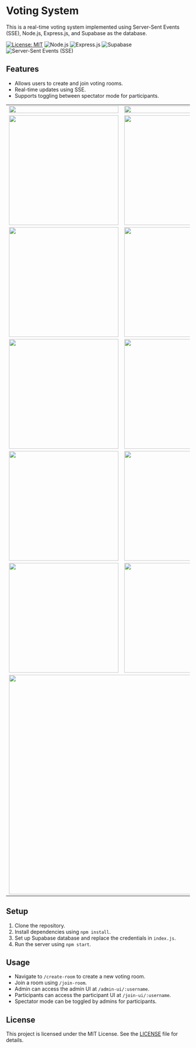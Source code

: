 # Voting System

This is a real-time voting system implemented using Server-Sent Events (SSE), Node.js, Express.js, and Supabase as the database.

[![License: MIT](https://img.shields.io/badge/License-MIT-yellow.svg)](https://opensource.org/licenses/MIT)
![Node.js](https://img.shields.io/badge/Node.js-v14.17.0-green)
![Express.js](https://img.shields.io/badge/Express.js-v4.17.1-lightgrey)
![Supabase](https://img.shields.io/badge/Supabase-v1.0.0-blue)
![Server-Sent Events (SSE)](https://img.shields.io/badge/SSE-Real--time-red)

## Features

- Allows users to create and join voting rooms.
- Real-time updates using SSE.
- Supports toggling between spectator mode for participants.




<table>
  <tr>
    <td><img src="https://github.com/Nilupa-Illangarathna/ChatterBlast-SSE-Driven-Realtime-Collaborative-Connector-System/assets/95247831/2b577a18-4bed-496a-aa06-9389e85fdc93.jpg" width="100%"></td>
    <td><img src="https://github.com/Nilupa-Illangarathna/ChatterBlast-SSE-Driven-Realtime-Collaborative-Connector-System/assets/95247831/f672be63-3c1b-47ca-bcaf-7a33e2171e1f.jpg" width="100%"></td>
  </tr>
  <tr>
    <td><img src="https://github.com/Nilupa-Illangarathna/ChatterBlast-SSE-Driven-Realtime-Collaborative-Connector-System/assets/95247831/be3ad2b1-3beb-460e-a878-ee8a4a14e2d3.jpg" width=300></td>
    <td><img src="https://github.com/Nilupa-Illangarathna/ChatterBlast-SSE-Driven-Realtime-Collaborative-Connector-System/assets/95247831/ad3f685e-c13e-41ec-a873-66a1e1b610ba.jpg" width=300></td>
  </tr>
  <tr>
    <td><img src="https://github.com/Nilupa-Illangarathna/ChatterBlast-SSE-Driven-Realtime-Collaborative-Connector-System/assets/95247831/b00f3f66-309d-499f-a9a4-1bb431050de0.jpg" width=300></td>
    <td><img src="https://github.com/Nilupa-Illangarathna/ChatterBlast-SSE-Driven-Realtime-Collaborative-Connector-System/assets/95247831/4e96ee55-c303-4135-8f79-94b083913969.jpg" width=300></td>
  </tr>
  <tr>
    <td><img src="https://github.com/Nilupa-Illangarathna/ChatterBlast-SSE-Driven-Realtime-Collaborative-Connector-System/assets/95247831/b00f3f66-309d-499f-a9a4-1bb431050de0.jpg" width=300></td>
    <td><img src="https://github.com/Nilupa-Illangarathna/ChatterBlast-SSE-Driven-Realtime-Collaborative-Connector-System/assets/95247831/6e6602e2-ebd1-465b-9456-6217c79fdddf.jpg" width=300></td>
  </tr>
  <tr>
    <td><img src="https://github.com/Nilupa-Illangarathna/ChatterBlast-SSE-Driven-Realtime-Collaborative-Connector-System/assets/95247831/51cd7aa7-a7e0-44ec-8547-635779d150d6.jpg" width=300></td>
    <td><img src="https://github.com/Nilupa-Illangarathna/ChatterBlast-SSE-Driven-Realtime-Collaborative-Connector-System/assets/95247831/e4f169c6-059b-4e46-aee8-a166c04f151f.jpg" width=300></td>
  </tr>
  <tr>
    <td><img src="https://github.com/Nilupa-Illangarathna/ChatterBlast-SSE-Driven-Realtime-Collaborative-Connector-System/assets/95247831/51cd7aa7-a7e0-44ec-8547-635779d150d6.jpg" width=300></td>
    <td><img src="https://github.com/Nilupa-Illangarathna/ChatterBlast-SSE-Driven-Realtime-Collaborative-Connector-System/assets/95247831/19218703-bbea-4379-8dd7-32e006f4fef9.jpg" width=300></td>
  </tr>
  <tr>
    <td colspan="2"><img src="https://github.com/Nilupa-Illangarathna/ChatterBlast-SSE-Driven-Realtime-Collaborative-Connector-System/assets/95247831/e4f169c6-059b-4e46-aee8-a166c04f151f.jpg" width=600></td>
  </tr>
</table>


## Setup

1. Clone the repository.
2. Install dependencies using `npm install`.
3. Set up Supabase database and replace the credentials in `index.js`.
4. Run the server using `npm start`.

## Usage

- Navigate to `/create-room` to create a new voting room.
- Join a room using `/join-room`.
- Admin can access the admin UI at `/admin-ui/:username`.
- Participants can access the participant UI at `/join-ui/:username`.
- Spectator mode can be toggled by admins for participants.

## License

This project is licensed under the MIT License. See the [LICENSE](LICENSE) file for details.
